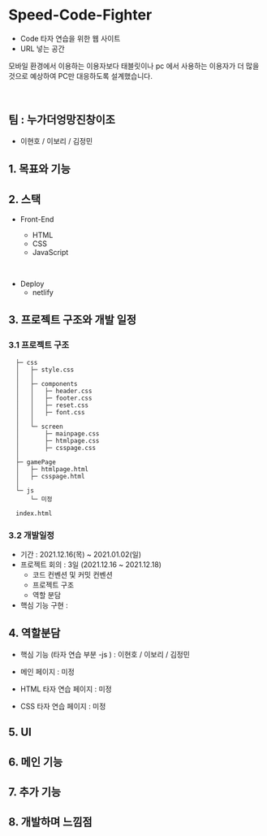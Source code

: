 # Speed-Code-Fighter

- Code 타자 연습을 위한 웹 사이트
- URL 넣는 공간

모바일 환경에서 이용하는 이용자보다 태블릿이나 pc 에서 사용하는 이용자가 더 많을 것으로 예상하여 PC만 대응하도록 설계했습니다.

<br>

## 팀 : 누가더엉망진창이조

- 이현호 / 이보리 / 김정민

## 1. 목표와 기능

## 2. 스택

- Front-End

  - HTML
  - CSS
  - JavaScript

<br>

- Deploy
  - netlify

## 3. 프로젝트 구조와 개발 일정

### 3.1 프로젝트 구조

```
  ├─ css
  │   ├─ style.css
  │   │
  │   ├─ components
  │   │   ├─ header.css
  │   │   ├─ footer.css
  │   │   ├─ reset.css
  │   │   ├─ font.css
  │   │
  │   └─ screen
  │       ├─ mainpage.css
  │       ├─ htmlpage.css
  │       ├─ csspage.css
  │
  ├─ gamePage
  │   ├─ htmlpage.html
  │   ├─ csspage.html
  │
  └─ js
      └─ 미정

  index.html
```

### 3.2 개발일정

- 기간 : 2021.12.16(목) ~ 2021.01.02(일)
- 프로젝트 회의 : 3일 (2021.12.16 ~ 2021.12.18)
  - 코드 컨벤션 및 커밋 컨벤션
  - 프로젝트 구조
  - 역할 분담
- 핵심 기능 구현 :

## 4. 역할분담

- 핵심 기능 (타자 연습 부분 -js ) : 이현호 / 이보리 / 김정민

- 메인 페이지 : 미정
- HTML 타자 연습 페이지 : 미정
- CSS 타자 연습 페이지 : 미정

## 5. UI

## 6. 메인 기능

## 7. 추가 기능

## 8. 개발하며 느낌점
